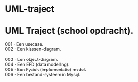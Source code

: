 # UML-traject

# UML Traject (school opdracht).

001 - Een usecase. <br>
002 - Een klassen-diagram. <br>   
003 - Een object-diagram. <br> 
004 - Een ERD (data modelling). <br>
005 - Een Fysiek (implementatie) model. <br> 
006 - Een bestand-systeem in Mysql. <br> 
